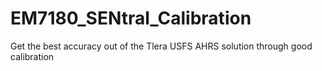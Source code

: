 # EM7180_SENtral_Calibration
Get the best accuracy out of the Tlera USFS AHRS solution through good calibration
